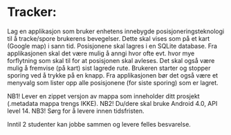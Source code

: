 # Tracker:

Lag en applikasjon som bruker enhetens innebygde posisjoneringsteknologi til &aring; tracke/spore brukerens bevegelser. Dette skal vises som p&aring; et kart (Google map) i sann tid. Posisjonene skal lagres i en SQLite database. Fra applikasjonen skal det v&aelig;re mulig &aring; anngi hvor ofte evt. hvor mye forflytning som skal til for at posisjonen skal avleses. Det skal ogs&aring; v&aelig;re mulig &aring; fremvise (p&aring; kart) sist lagrede rute. Brukeren starter og stopper sporing ved &aring; trykke p&aring; en knapp. Fra applikasjonen b&oslash;r det ogs&aring; v&aelig;re et menyvalg som lister opp alle posisjonene (for siste sporing) som er lagret.

NB1! Lever en zippet versjon av mappa som inneholder ditt prosjekt (.metadata mappa trengs IKKE).
NB2! Du/dere skal bruke Android 4.0, API level 14.
NB3! S&oslash;rg for &aring; levere innen tidsfristen.

Inntil 2 studenter kan jobbe sammen og levere felles besvarelse.
